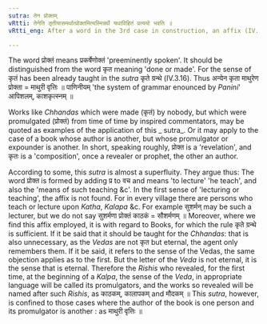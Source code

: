 ```yaml
---
sutra: तेन प्रोक्तम्
vRtti: तेनेति तृतीयासमर्थात्प्रोक्तमित्यस्मिन्नर्थे यथाविहितं प्रत्ययो भवति ॥
vRtti_eng: After a word in the 3rd case in construction, an affix (IV. 1. 83) &c). comes, in the sense of 'enounced by him'.

---
```

The word प्रोक्तं means प्रकर्षेणोक्तं 'preeminently spoken'. It should be distinguished from the word कृत meaning 'done or made'. For the sense of कृतं has been already taught in the _sutra_ कृते ग्रन्थे (IV.3.16). Thus अन्येन कृता माथुरेण प्रोक्ता = माथुरी वृत्तिः ॥ पाणिनीयम् 'the system of grammar enounced by _Panini_' आपिशलम्, काशकृत्स्नम् ॥

Works like _Chhandas_ which were made (कृतं) by nobody, but which were promulgated (प्रोक्तं) from time of time by inspired commentators, may be quoted as examples of the application of this _ sutra_. Or it may apply to the case of a book whose author is another, but whose promulgator or expounder is another. In short, speaking roughly, प्रोक्त is a 'revelation', and कृतः is a 'composition', once a revealer or prophet, the other an author.

According to some, this _sutra_ is almost a superfluity. They argue thus: The word प्रोक्त is formed by adding प्र to वच and means 'to lecture' 'he teach', and also the 'means of such teaching &c'. In the first sense of 'lecturing or teaching', the affix is not found. For in every village there are persons who teach or lecture upon _Katha_, _Kalapa_ &c. For example सुशर्मन् may be such a lecturer, but we do not say सुशर्मणा प्रोक्तं काठकं = सौशर्मणम् ॥ Moreover, where we find this affix employed, it is with regard to Books, for which the rule कृते ग्रन्थे is sufficient. If it be said that it should be taught for the _Chhandas_: that is also unnecessary, as the _Vedas_ are not कृत but eternal, the agent only remembers them. If it be said, it refers to the sense of the Vedas, the same objection applies as to the first. But the letter of the _Veda_ is not eternal, it is the sense that is eternal. Therefore the _Rishis_ who revealed, for the first time, at the beginning of a _Kalpa_, the sense of the _Veda_, in appropriate language will be called its promulgators, and the works so revealed will be named after such _Rishis_, as काठकम्, कालापकम् and मौदकम् ॥ This _sutra_, however, is confined to those cases where the author of the book is one person and its promulgator is another : as माथुरी वृत्तिः ॥